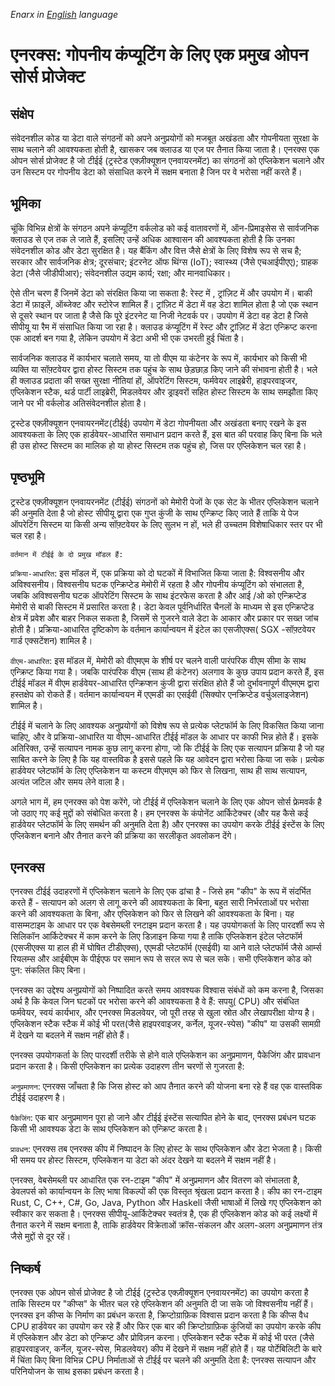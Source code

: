 *Enarx in [English](https://enarx.dev/docs/Start/Introduction/) language*

# एनरक्स: गोपनीय कंप्यूटिंग के लिए एक प्रमुख ओपन सोर्स प्रोजेक्ट


## संक्षेप

संवेदनशील कोड या डेटा वाले संगठनों को अपने अनुप्रयोगों को मजबूत अखंडता और गोपनीयता सुरक्षा के साथ चलाने की आवश्यकता होती है, खासकर जब क्लाउड या एज पर तैनात किया जाता है। एनरक्स एक ओपन सोर्स प्रोजेक्ट है जो टीईई (ट्रस्टेड एक्ज़ीक्यूशन एनवायरनमेंट) का संगठनों को एप्लिकेशन चलाने और उन सिस्टम पर गोपनीय डेटा को संसाधित करने में सक्षम बनाता है जिन पर वे भरोसा नहीं करते हैं।

        
## भूमिका   

चूंकि विभिन्न क्षेत्रों के संगठन अपने कंप्यूटिंग वर्कलोड को कई वातावरणों में, ऑन-प्रिमाइसेस से सार्वजनिक क्लाउड से एज तक ले जाते हैं, इसलिए उन्हें अधिक आश्वासन की आवश्यकता होती है कि उनका संवेदनशील कोड और डेटा सुरक्षित है। यह बैंकिंग और वित्त जैसे क्षेत्रों के लिए विशेष रूप से सच है; सरकार और सार्वजनिक क्षेत्र; दूरसंचार; इंटरनेट ऑफ थिंग्स (IoT); स्वास्थ्य (जैसे एचआईपीएए); ग्राहक डेटा (जैसे जीडीपीआर); संवेदनशील उद्यम कार्य; रक्षा; और मानवाधिकार।

ऐसे तीन चरण हैं जिनमें डेटा को संरक्षित किया जा सकता है: रेस्ट में  , ट्रांज़िट में और उपयोग में। बाकी डेटा में फ़ाइलें, ऑब्जेक्ट और स्टोरेज शामिल हैं। ट्रांज़िट में डेटा में वह डेटा शामिल होता है जो एक स्थान से दूसरे स्थान पर जाता है जैसे कि पूरे इंटरनेट या निजी नेटवर्क पर। उपयोग में डेटा वह डेटा है जिसे सीपीयू या रैम में संसाधित किया जा रहा है। क्लाउड कंप्यूटिंग में रेस्ट और ट्रांज़िट में डेटा एन्क्रिप्ट करना एक आदर्श बन गया है, लेकिन उपयोग में डेटा अभी भी एक उभरती हुई चिंता है।

सार्वजनिक क्लाउड में कार्यभार चलाते समय, या तो वीएम या कंटेनर के रूप में, कार्यभार को किसी भी व्यक्ति या सॉफ़्टवेयर द्वारा होस्ट सिस्टम तक पहुंच के साथ छेड़छाड़ किए जाने की संभावना होती है। भले ही क्लाउड प्रदाता की सख्त सुरक्षा नीतियां हों, ऑपरेटिंग सिस्टम, फर्मवेयर लाइब्रेरी, हाइपरवाइजर, एप्लिकेशन स्टैक, थर्ड पार्टी लाइब्रेरी, मिडलवेयर और ड्राइवरों सहित होस्ट सिस्टम के साथ समझौता किए जाने पर भी वर्कलोड अतिसंवेदनशील होता है।


ट्रस्टेड एक्ज़ीक्यूशन एनवायरनमेंट(टीईई) उपयोग में डेटा गोपनीयता और अखंडता बनाए रखने के  इस आवश्यकता के लिए एक हार्डवेयर-आधारित समाधान प्रदान करते हैं, इस बात की परवाह किए बिना कि भले ही उस होस्ट सिस्टम का मालिक हो या होस्ट सिस्टम तक पहुंच हो, जिस पर एप्लिकेशन चल रहा है।

## पृष्ठभूमि

ट्रस्टेड एक्ज़ीक्यूशन एनवायरनमेंट (टीईई) संगठनों को मेमोरी पेजों के एक सेट के भीतर एप्लिकेशन चलाने की अनुमति देता है जो होस्ट सीपीयू द्वारा एक गुप्त कुंजी के साथ एन्क्रिप्ट किए जाते हैं ताकि ये पेज ऑपरेटिंग सिस्टम या किसी अन्य सॉफ़्टवेयर के लिए सुलभ न हों, भले ही उच्चतम विशेषाधिकार स्तर पर भी चल रहा है।

`वर्तमान में टीईई के दो प्रमुख मॉडल हैं:`

`प्रक्रिया-आधारित`: इस मॉडल में, एक प्रक्रिया को दो घटकों में विभाजित किया जाता है: विश्वसनीय और अविश्वसनीय। विश्वसनीय घटक एन्क्रिप्टेड मेमोरी में रहता है और गोपनीय कंप्यूटिंग को संभालता है, जबकि अविश्वसनीय घटक ऑपरेटिंग सिस्टम के साथ इंटरफेस करता है और आई /ओ  को एन्क्रिप्टेड मेमोरी से बाकी सिस्टम में प्रसारित करता है। डेटा केवल पूर्वनिर्धारित चैनलों के माध्यम से इस एन्क्रिप्टेड क्षेत्र में प्रवेश और बाहर निकल सकता है, जिसमें से गुजरने वाले डेटा के आकार और प्रकार पर सख्त जांच होती है। प्रक्रिया-आधारित दृष्टिकोण के वर्तमान कार्यान्वयन में इंटेल का एसजीएक्स( SGX -सॉफ़्टवेयर गार्ड एक्सटेंशन) शामिल है।

`वीएम-आधारित`: इस मॉडल में, मेमोरी को वीएमएम के शीर्ष पर चलने वाली पारंपरिक वीएम सीमा के साथ एन्क्रिप्ट किया गया है। जबकि पारंपरिक वीएम (साथ ही कंटेनर) अलगाव के कुछ उपाय प्रदान करते हैं, इस टीईई मॉडल में वीएम हार्डवेयर-आधारित एन्क्रिप्शन कुंजी द्वारा संरक्षित होते हैं जो दुर्भावनापूर्ण वीएमएम द्वारा हस्तक्षेप को रोकते हैं। वर्तमान कार्यान्वयन में एएमडी का एसईवी (सिक्योर एनक्रिप्टेड वर्चुअलाइजेशन) शामिल है।

टीईई में चलाने के लिए आवश्यक अनुप्रयोगों को विशेष रूप से प्रत्येक प्लेटफॉर्म के लिए विकसित किया जाना चाहिए, और वे प्रक्रिया-आधारित या वीएम-आधारित टीईई मॉडल के आधार पर काफी भिन्न होते हैं। इसके अतिरिक्त, उन्हें सत्यापन नामक कुछ लागू करना होगा, जो कि टीईई के लिए एक सत्यापन प्रक्रिया है जो यह साबित करने के लिए है कि यह वास्तविक है इससे पहले कि यह आवेदन द्वारा भरोसा किया जा सके। प्रत्येक हार्डवेयर प्लेटफॉर्म के लिए एप्लिकेशन या कस्टम वीएमएम को फिर से लिखना, साथ ही साथ सत्यापन, अत्यंत जटिल और समय लेने वाला है।




अगले भाग में, हम एनरक्स को पेश करेंगे, जो टीईई में एप्लिकेशन चलाने के लिए एक ओपन सोर्स फ्रेमवर्क है जो उठाए गए कई मुद्दों को संबोधित करता है। हम एनरक्स के कंपोनेंट आर्किटेक्चर (और यह कैसे कई हार्डवेयर प्लेटफॉर्म के लिए समर्थन की अनुमति देता है) और एनरक्स का उपयोग करके टीईई इंस्टेंस के लिए एप्लिकेशन बनाने और तैनात करने की प्रक्रिया का सरलीकृत अवलोकन देंगे।

## एनरक्स

एनरक्स टीईई उदाहरणों में एप्लिकेशन चलाने के लिए एक ढांचा है - जिसे हम "कीप" के रूप में संदर्भित करते हैं - सत्यापन को अलग से लागू करने की आवश्यकता के बिना, बहुत सारी निर्भरताओं पर भरोसा करने की आवश्यकता के बिना, और एप्लिकेशन को फिर से लिखने की आवश्यकता के बिना। यह वासम्मटाइम  के आधार पर एक वेबसेमब्ली रनटाइम प्रदान करता है। यह उपयोगकर्ता के लिए पारदर्शी रूप से सिलिकॉन आर्किटेक्चर में काम करने के लिए डिज़ाइन किया गया है ताकि एप्लिकेशन इंटेल प्लेटफॉर्म (एसजीएक्स या हाल ही में घोषित टीडीएक्स), एएमडी प्लेटफॉर्म (एसईवी) या आने वाले प्लेटफॉर्म जैसे आर्म्स रियलम्स और आईबीएम के पीईएफ पर समान रूप से सरल रूप से चल सके। सभी एप्लिकेशन कोड को पुन: संकलित किए बिना।

एनरक्स का उद्देश्य अनुप्रयोगों को निष्पादित करते समय आवश्यक विश्वास संबंधों को कम करना है, जिसका अर्थ है कि केवल  जिन घटकों पर भरोसा करने की आवश्यकता है वे हैं: सपयु(  CPU) और संबंधित फर्मवेयर, स्वयं कार्यभार, और एनरक्स मिडलवेयर, जो पूरी तरह से खुला स्रोत और लेखापरीक्षा योग्य है। एप्लिकेशन स्टैक स्टैक में कोई भी परत(जैसे हाइपरवाइजर, कर्नेल, यूजर-स्पेस)  "कीप"  या उसकी सामग्री में देखने या बदलने में सक्षम नहीं होते हैं।

एनरक्स उपयोगकर्ता के लिए पारदर्शी तरीके से होने वाले एप्लिकेशन का अनुप्रमाणन, पैकेजिंग और प्रावधान प्रदान करता है। किसी एप्लिकेशन का प्रत्येक उदाहरण तीन चरणों से गुजरता है:

`अनुप्रमाणन`: एनरक्स जाँचता है कि जिस होस्ट को आप तैनात करने की योजना बना रहे हैं वह एक वास्तविक टीईई उदाहरण है।

`पैकेजिंग`: एक बार अनुप्रमाणन पूरा हो जाने और टीईई इंस्टेंस सत्यापित होने के बाद, एनरक्स प्रबंधन घटक किसी भी आवश्यक डेटा के साथ एप्लिकेशन को एन्क्रिप्ट करता है।

`प्रावधन`: एनरक्स तब एनरक्स कीप में निष्पादन के लिए होस्ट के साथ एप्लिकेशन और डेटा भेजता है। किसी भी समय  पर होस्ट सिस्टम, एप्लिकेशन या डेटा को अंदर देखने या बदलने में सक्षम नहीं है।




एनरक्स, वेबसेमब्ली पर आधारित एक रन-टाइम "कीप" में अनुप्रमाणन और वितरण को संभालता है, डेवलपर्स को कार्यान्वयन के लिए भाषा विकल्पों की एक विस्तृत श्रृंखला प्रदान करता है। कीप का रन-टाइम Rust, C, C++, C#, Go, Java, Python और Haskell जैसी भाषाओं में लिखे गए एप्लिकेशन को स्वीकार कर सकता है। एनरक्स सीपीयू-आर्किटेक्चर स्वतंत्र है, एक ही एप्लिकेशन कोड को कई लक्ष्यों में तैनात करने में सक्षम बनाता है, ताकि हार्डवेयर विक्रेताओं  क्रॉस-संकलन और अलग-अलग अनुप्रमाणन तंत्र जैसे मुद्दों से दूर रहें।

## निष्कर्ष
एनरक्स एक ओपन सोर्स प्रोजेक्ट है जो टीईई (ट्रस्टेड एक्ज़ीक्यूशन एनवायरनमेंट) का उपयोग करता है ताकि सिस्टम पर "कीप्स" के भीतर चल रहे एप्लिकेशन की अनुमति दी जा सके जो विश्वसनीय नहीं हैं। एनरक्स इन कीप्स के निर्माण का प्रबंधन करता है, क्रिप्टोग्राफ़िक विश्वास प्रदान करता है कि कीप्स वैध CPU हार्डवेयर का उपयोग कर रहे हैं और फिर एक बार की क्रिप्टोग्राफ़िक कुंजियों का उपयोग करके कीप में एप्लिकेशन और डेटा को एन्क्रिप्ट और प्रोविज़न करना।  एप्लिकेशन स्टैक स्टैक में कोई भी परत (जैसे हाइपरवाइजर, कर्नेल, यूजर-स्पेस, मिडलवेयर) कीप में देखने में सक्षम नहीं होते हैं। यह पोर्टेबिलिटी के बारे में चिंता किए बिना विभिन्न CPU निर्माताओं से टीईई पर चलने की अनुमति देता है: एनरक्स सत्यापन और परिनियोजन के साथ इसका प्रबंधन करता है।

